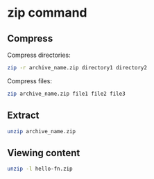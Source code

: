 # zip command

## Compress

Compress directories:
```sh
zip -r archive_name.zip directory1 directory2
```

Compress files:
```sh
zip archive_name.zip file1 file2 file3
```


## Extract

```sh
unzip archive_name.zip
```

## Viewing content

```sh
unzip -l hello-fn.zip
```
